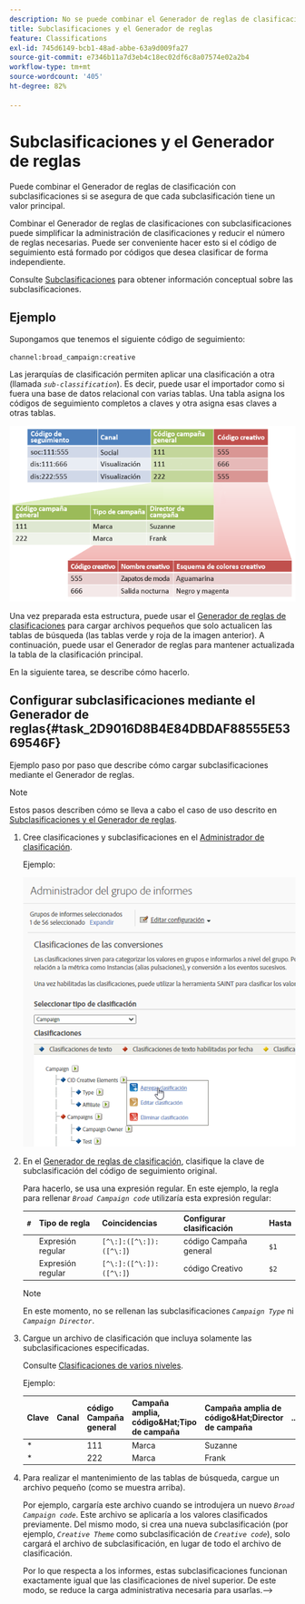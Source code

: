 ```yaml
---
description: No se puede combinar el Generador de reglas de clasificación con subclasificaciones.
title: Subclasificaciones y el Generador de reglas
feature: Classifications
exl-id: 745d6149-bcb1-48ad-abbe-63a9d009fa27
source-git-commit: e7346b11a7d3eb4c18ec02df6c8a07574e02a2b4
workflow-type: tm+mt
source-wordcount: '405'
ht-degree: 82%

---
```


# Subclasificaciones y el Generador de reglas

Puede combinar el Generador de reglas de clasificación con subclasificaciones si se asegura de que cada subclasificación tiene un valor principal.

Combinar el Generador de reglas de clasificaciones con subclasificaciones puede simplificar la administración de clasificaciones y reducir el número de reglas necesarias. Puede ser conveniente hacer esto si el código de seguimiento está formado por códigos que desea clasificar de forma independiente.

Consulte [Subclasificaciones](/help/components/classifications/c-sub-classifications.md) para obtener información conceptual sobre las subclasificaciones.

## Ejemplo

Supongamos que tenemos el siguiente código de seguimiento:

`channel:broad_campaign:creative`

Las jerarquías de clasificación permiten aplicar una clasificación a otra (llamada *`sub-classification`*). Es decir, puede usar el importador como si fuera una base de datos relacional con varias tablas. Una tabla asigna los códigos de seguimiento completos a claves y otra asigna esas claves a otras tablas.

![](assets/sub_class_table.png)

Una vez preparada esta estructura, puede usar el [Generador de reglas de clasificaciones](/help/components/classifications/crb/classification-rule-builder.md) para cargar archivos pequeños que solo actualicen las tablas de búsqueda (las tablas verde y roja de la imagen anterior). A continuación, puede usar el Generador de reglas para mantener actualizada la tabla de la clasificación principal.

En la siguiente tarea, se describe cómo hacerlo.

## Configurar subclasificaciones mediante el Generador de reglas{#task_2D9016D8B4E84DBDAF88555E5369546F}

Ejemplo paso por paso que describe cómo cargar subclasificaciones mediante el Generador de reglas.

>[!NOTE]
>
>Estos pasos describen cómo se lleva a cabo el caso de uso descrito en [Subclasificaciones y el Generador de reglas](/help/components/classifications/crb/sub-classification-rule-builder.md).

1. Cree clasificaciones y subclasificaciones en el [Administrador de clasificación](https://experienceleague.adobe.com/docs/analytics/components/classifications/c-classifications.html?lang=es).

   Ejemplo:

   ![Información sobre los pasos](/help/admin/admin/assets/sub_class_create.png)

1. En el [Generador de reglas de clasificación](/help/components/classifications/crb/classification-rule-builder.md), clasifique la clave de subclasificación del código de seguimiento original.

   Para hacerlo, se usa una expresión regular. En este ejemplo, la regla para rellenar *`Broad Campaign code`* utilizaría esta expresión regular:

   | `#` | Tipo de regla | Coincidencias | Configurar clasificación | Hasta |
   |---|---|---|---|---|
   |   | Expresión regular | `[^\:]:([^\:]):([^\:]`) | código Campaña general | `$1` |
   |   | Expresión regular | `[^\:]:([^\:]):([^\:]`) | código Creativo | `$2` |

   >[!NOTE]
   >
   >En este momento, no se rellenan las subclasificaciones *`Campaign Type`* ni *`Campaign Director`*.

1. Cargue un archivo de clasificación que incluya solamente las subclasificaciones especificadas.

   Consulte [Clasificaciones de varios niveles](/help/components/classifications/c-sub-classifications.md).

   Ejemplo:

   | Clave | Canal | código Campaña general | Campaña amplia, código&amp;Hat;Tipo de campaña | Campaña amplia de código&amp;Hat;Director de campaña | ... |
   |---|---|---|---|---|---|
   | &#42; |  | 111 | Marca | Suzanne |  |
   | &#42; |  | 222 | Marca | Frank |  |

1. Para realizar el mantenimiento de las tablas de búsqueda, cargue un archivo pequeño (como se muestra arriba).

   Por ejemplo, cargaría este archivo cuando se introdujera un nuevo *`Broad Campaign code`*. Este archivo se aplicaría a los valores clasificados previamente. Del mismo modo, si crea una nueva subclasificación (por ejemplo, *`Creative Theme`* como subclasificación de *`Creative code`*), solo cargará el archivo de subclasificación, en lugar de todo el archivo de clasificación.

   Por lo que respecta a los informes, estas subclasificaciones funcionan exactamente igual que las clasificaciones de nivel superior. De este modo, se reduce la carga administrativa necesaria para usarlas.-->
